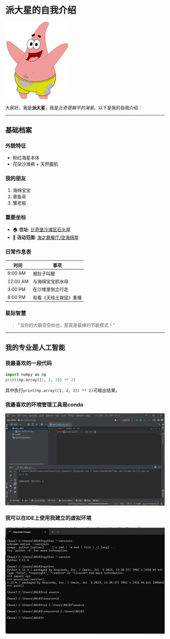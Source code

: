 # 派大星的自我介绍

<img src="https://github.com/shiddifufu/GitDemo/blob/master/%E6%96%B0%E5%BB%BA%E6%96%87%E4%BB%B6%E5%A4%B9/3b5e4823ee2828953f36ea1e4bebba4d.jpeg" width="200" alt="派大星形象">

大家好，我是**派大星**，我是*比奇堡躺平的海星*。以下是我的自我介绍：

---

## 基础档案 

### 外貌特征 
- 粉红海星本体
- 花朵沙滩裤 + 天然腹肌

### 我的朋友
1. 海绵宝宝
2. 章鱼哥
3. 蟹老板

### 重要坐标
- 🏠 **住址**: [比奇堡沙滩区石头屋](https://spongebob.fandom.com/zh/wiki/%E6%B4%BE%E5%A4%A7%E6%98%9F%E7%9A%84%E4%BD%8F%E5%AE%B6) 
- 🏢 **活动范围**: [海之霸餐厅/空海绵屋](https://baike.baidu.com/item/%E6%B5%B7%E4%B9%8B%E9%9C%B8/7472232)

### 日常作息表
| 时间       | 事项     |
|----------|--------|
| 9:00 AM  | 被肚子叫醒  |
| 12:00 AM | 与海绵宝宝抓水母 |
| 3:00 PM  | 在沙堆里倒立行走  |
| 8:00 PM  | 观看《天线土拨鼠》重播 |

### 星际智慧
> "当你的大脑空空如也，那真是最棒的节能模式！"
---

## 我的专业是人工智能
### 我最喜欢的一段代码

```python
import numpy as np
print(np.array([1, 2, 3]) ** 2)
```
其中执行`print(np.array([1, 2, 3]) ** 2)`可输出结果。

### 我最喜欢的环境管理工具是conda
<img src="https://github.com/shiddifufu/GitDemo/blob/master/%E6%96%B0%E5%BB%BA%E6%96%87%E4%BB%B6%E5%A4%B9/b531ee5a565d3a25cb9f314366c9d53.png" width="800" alt="截图一">

### 我可以在IDE上使用我建立的虚拟环境
<img src="https://github.com/shiddifufu/GitDemo/blob/master/%E6%96%B0%E5%BB%BA%E6%96%87%E4%BB%B6%E5%A4%B9/c1e06e4f183d175db5b147c075a4f49.png" width="800" alt="截图二">